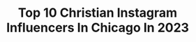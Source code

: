 ---
title: Top 10 Christian Instagram Influencers In Chicago In 2023
description: >-
  Find top christian Instagram influencers in Chicago in 2023. Most popular hashtags: #christian #miami #chicago #fitness.
platform: Instagram
hits: 20
text_top: Analyze the most popular Instagram profiles on inBeat.
text_bottom: Our platform has 20 Instagram influencers like this in Chicago, United States for you to connect with.
profiles:
  - username: "thevalecal_ec"
    fullname: >-
      Valerie G.S. Calderón
    bio: >-
      Jesus☝🏻🔯Apostolic #Chicago 🇺🇸📍#SantoDomingo 🇪🇨 👩🏻‍💼🎤 📺🎥 LUC 20’ ASU 21’ 📚FormerTelemundo Intern🕵🏻‍♀️ Poli Sci//Int Business⚡️
    location: "United States"
    followers: 7026
    engagement: 270
    commentsToLikes: 0.032295
    id: ck8ta3943qaq20j78zc1luo67
    verified: false
    hashtags: "#makeup, #fall, #santodomingo, #natural"
  - username: "angelicagallegosmusica"
    fullname: >-
      Angelica Gallegos
    bio: >-
      Cantautora 🤘🏼Austin/ Calvillo, Aguascalientes / Chicago Más reciente musica ⬇️⬇️⬇️
    location: "United States"
    followers: 31595
    engagement: 438
    commentsToLikes: 0.025928
    id: ck5qcnt0srh8a0i11c980niwz
    verified: false
    hashtags: "#sedicefacil, #lamedoavuelta, #enelultimotrago, #facebook"
  - username: "wheatoncollegeil"
    fullname: >-
      Wheaton College IL
    bio: >-
      Wheaton College is a Christian liberal arts college located just west of Chicago, IL. Since 1860, "For Christ and His Kingdom" #MyWheaton
    location: "United States"
    followers: 13801
    engagement: 505
    commentsToLikes: 0.014711
    id: ck0udp8w3jjl80i19nia2zc7x
    verified: false
    hashtags: "#mywheaton, #memorialday"
  - username: "peanuttillman"
    fullname: >-
      Charles Tillman
    bio: >-
      Christian, Husband, Father of 4
    location: "United States"
    followers: 137716
    engagement: 478
    commentsToLikes: 0.022074
    id: ck15utxltoim90i19bzw654bh
    verified: true
    hashtags: "#peanutpunch, #keeppounding, #tbt, #greatpeople"
  - username: "jizzymack"
    fullname: >-
      Ray  Sadeghi
    bio: >-
      Bodyguard for @floydmayweather All I need is you, Lord JESUS, and your word so I may live truly. CEO @smp.ink DM or Email for any business inquiries.
    location: "United States"
    followers: 300164
    engagement: 106
    commentsToLikes: 0.035454
    id: ck0vx1u47wpyl0i19oypik8rj
    verified: false
    hashtags: "#newyork, #tmt, #ufc, #beauty"
  - username: "papalninja"
    fullname: >-
      Sean Bryan
    bio: >-
      Cal Physics Gymnast ➡️ Apostle Ninja Theologian. New YouTube Channel:
    location: "United States"
    followers: 30210
    engagement: 391
    commentsToLikes: 0.029542
    id: ck13ak2x8qrcw0i19ehqaf9vb
    verified: false
    hashtags: "#beautiful, #prayer, #mustseetv, #fitness"
  - username: "christianstolte"
    fullname: >-
      Christian Stolte
    bio: >-
      Ten grams of glam in grandma's ham.
    location: "United States"
    followers: 161023
    engagement: 491
    commentsToLikes: 0.017780
    id: ck5qb8aimkbds0i11wutvl7od
    verified: true
    hashtags: "#chicagofire, #onechicago, #blacklivesmatter, #blackouttuesday"
  - username: "tattoosbynickp"
    fullname: >-
      Nick Peirce
    bio: >-
      🙏🏻Christ Follower👉🏻Diamond State Tattoo👉🏻Sherwood-Arkansas👉🏻NO DM’S👉🏻TEXT ONLY-Mon-Fri 501-831-8401👉🏻NO DM’s👈🏻Next booking Is May 31st for July/August
    location: "United States"
    followers: 32130
    engagement: 146
    commentsToLikes: 0.015778
    id: ck5q48erqo5im0i11il5gcd0v
    verified: false
    hashtags: "#arkansastattoos, #afterinked, #eternalink, #tattoosbynickp"
  - username: "erbanegalore"
    fullname: >-
      Erbane
    bio: >-
      𝗗𝗿𝗲𝗮𝗺. 𝗪𝗿𝗶𝘁𝗲. 𝗦𝗵𝗼𝗼𝘁. 𝗘𝗱𝗶𝘁. 𝗦𝗲𝗻𝗱. Cinematographerrr | Editor | Colorist | Content Creator 🚨BobbyV - Reply ⬇️⬇️⬇️
    location: "United States"
    followers: 44857
    engagement: 428
    commentsToLikes: 0.008573
    id: ck5q388rqjoxp0i11hebfyzwa
    verified: false
    hashtags: "#bmpcc4k, #blackfemalefilmmakers, #djimavicair2, #videoproduction"
  - username: "djkaoru"
    fullname: >-
      KAORU
    bio: >-
      🇧🇷/𝗠𝗶𝗮𝗺𝗶/🇯🇵 ᴛᴏᴋʏᴏ 東京 @billboardar👁 📀🅴🅳🅼𝗣𝗥𝗢𝗗𝗨𝗖𝗘𝗥 @onerpmbr💰💰💰 🅾🆄🆃 🅽🅾🆆 𝘏𝘖𝘓𝘋 𝘜𝘗
    location: "United States"
    followers: 36303
    engagement: 1069
    commentsToLikes: 0.085472
    id: ck6u324l3v93l0j715u9lkggc
    verified: false
    hashtags: "#motivation, #superbowl, #spain, #music"
---